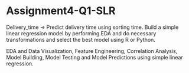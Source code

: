 # Assignment4-Q1-SLR
 Delivery_time -> Predict delivery time using sorting time. Build a simple linear regression model by performing EDA and do necessary transformations and select the best model using R or Python.  
 
 EDA and Data Visualization, Feature Engineering, Correlation Analysis, Model Building, Model Testing and Model Predictions using simple linear regression.
